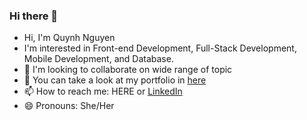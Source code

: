 ### Hi there 👋

<!--
**qngyn/qngyn** is a ✨ _special_ ✨ repository because its `README.md` (this file) appears on your GitHub profile.

Here are some ideas to get you started:
-->

- Hi, I'm Quynh Nguyen
- I'm interested in Front-end Development, Full-Stack Development, Mobile Development, and Database. 
- 👯 I'm looking to collaborate on wide range of topic
- 🔭 You can take a look at my portfolio in [here](https://qngyn.netlify.app/)
- 📫 How to reach me: HERE or [LinkedIn](https://www.linkedin.com/in/quynhnguyen00/) 
- 😄 Pronouns: She/Her
